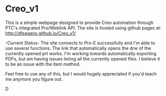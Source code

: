 Creo_v1
=======

This is a simple webpage designed to provide Creo automation through PTC's integrated Pro/Weblink API. 
The site is hosted using github pages at: http://dfeagans.github.io/Creo_v1/

-Current Status-
The site connects to Pro-E successfully and I'm able to use several functions. The link that automatically opens the drw of the currently opened prt works.
I'm working towards automatically exporting PDFs, but am having issues listing all the currently opened files. I believe it to be an issue with the item method.

Feel free to use any of this, but I would hugely appreciated if you'd teach me anymore you figure out.

D
